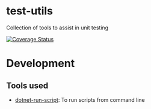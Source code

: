 # test-utils
Collection of tools to assist in unit testing

[![Coverage Status](https://coveralls.io/repos/github/BambitTech/test-utils/badge.svg?branch=main)](https://coveralls.io/github/BambitTech/test-utils?branch=main)


# Development
## Tools used
 * [dotnet-run-script](https://github.com/xt0rted/dotnet-run-script): To run scripts from command line